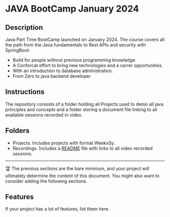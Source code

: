 # JAVA BootCamp January 2024

## Description

Java Part Time BootCamp launched on January 2024. The course covers all the path from the Java fundamentals to Rest APIs and security with SpringBoot:

- Build for people without previous programming knowledge
- A Conforcat effort to bring new technologies and a carrer opportunities.
- With an introduction to database administration.
- From Zero to java backend developer

## Instructions

The repository consists of a folder holding all Projects used to demo all java principles and concepts and a folder storing a document file linking to all available sessions recorded in video.

## Folders

- Projects. Includes projects with format WeekxSy.
- Recordings. Includes a [README](Recordings/README.md) file with links to all video recorded sessions.

---

🏆 The previous sections are the bare minimum, and your project will ultimately determine the content of this document. You might also want to consider adding the following sections.

## Features

If your project has a lot of features, list them here.
